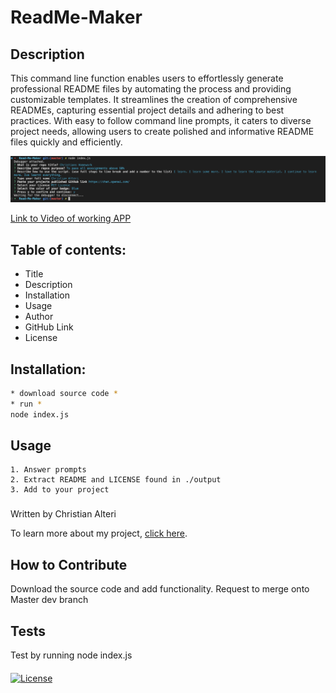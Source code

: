 # ReadMe-Maker

## Description 

This command line function enables users to effortlessly generate professional README files by automating the process and providing customizable templates. It streamlines the creation of comprehensive READMEs, capturing essential project details and adhering to best practices. With easy to follow command line prompts, it caters to diverse project needs, allowing users to create polished and informative README files quickly and efficiently.

 ![Alt text](./Assets/Screen%20Shot%202023-05-19%20at%2011.26.39%20am.png "Command Line Prompts")

 [Link to Video of working APP](https://drive.google.com/file/d/1Cp7M5bnhzL9RQsuyeFV9hDPOjrKwckQH/view)

## Table of contents:

* Title
* Description
* Installation
* Usage
* Author
* GitHub Link
* License

## Installation:

```bash
* download source code * 
* run *  
node index.js
```


## Usage
```
1. Answer prompts
2. Extract README and LICENSE found in ./output
3. Add to your project
```

###

Written by Christian Alteri

To learn more about my project, [click here](https://github.com/ChristianAlteri/ReadMe-Maker).

## How to Contribute

Download the source code and add functionality. Request to merge onto Master dev branch

## Tests

Test by running node index.js


####


[![License](https://img.shields.io/badge/LICENSE-MIT-red)](LICENSE)
